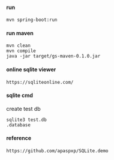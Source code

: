 
#### run
```
mvn spring-boot:run
```

#### run maven
```
mvn clean
mvn compile
java -jar target/gs-maven-0.1.0.jar
```

#### online sqlite viewer
```
https://sqliteonline.com/
```

#### sqlite cmd
create test db
```
sqlite3 test.db
.database
```

#### reference
```
https://github.com/apaspxp/SQLite.demo
```
